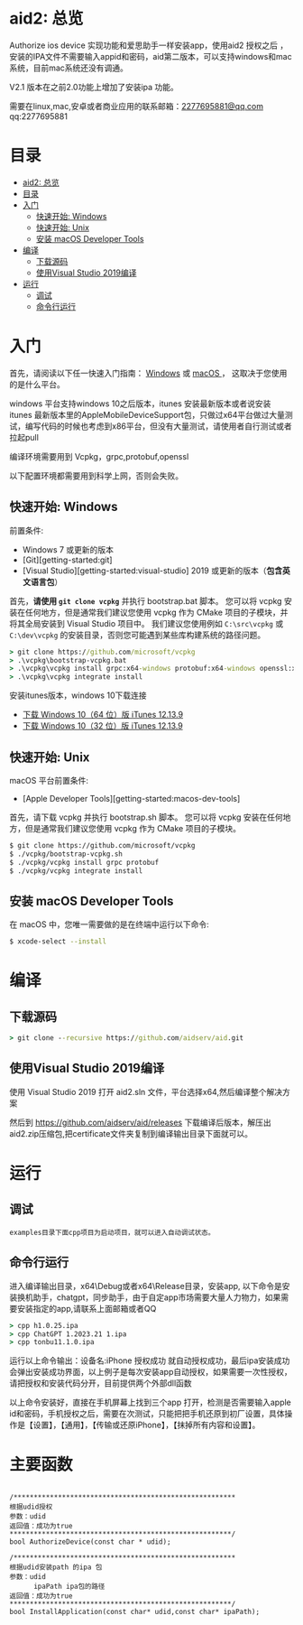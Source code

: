 # aid2: 总览
Authorize ios device 实现功能和爱思助手一样安装app，使用aid2 授权之后 ，安装的IPA文件不需要输入appid和密码，aid第二版本，可以支持windows和mac系统，目前mac系统还没有调通。

V2.1 版本在之前2.0功能上增加了安装ipa 功能。

需要在linux,mac,安卓或者商业应用的联系邮箱：2277695881@qq.com      qq:2277695881
# 目录

- [aid2: 总览](#aid2-总览)
- [目录](#目录)
- [入门](#入门)
  - [快速开始: Windows](#快速开始-windows)
  - [快速开始: Unix](#快速开始-unix)
  - [安装 macOS Developer Tools](#安装-macos-developer-tools)
- [编译](#编译)
  - [下载源码](#下载源码)
  - [使用Visual Studio 2019编译](#使用visual-studio-2019编译)
- [运行](#运行)
  - [调试](#调试)
  - [命令行运行](#命令行运行)
# 入门

首先，请阅读以下任一快速入门指南：
[Windows](#快速开始-windows) 或 [macOS ](#快速开始-unix)，
这取决于您使用的是什么平台。

windows 平台支持windows 10之后版本，itunes 安装最新版本或者说安装 itunes 最新版本里的AppleMobileDeviceSupport包，只做过x64平台做过大量测试，编写代码的时候也考虑到x86平台，但没有大量测试，请使用者自行测试或者拉起pull

编译环境需要用到 Vcpkg，grpc,protobuf,openssl

以下配置环境都需要用到科学上网，否则会失败。

## 快速开始: Windows

前置条件:
- Windows 7 或更新的版本
- [Git][getting-started:git]
- [Visual Studio][getting-started:visual-studio] 2019  或更新的版本（**包含英文语言包**）

首先，**请使用 `git clone vcpkg`** 并执行 bootstrap.bat 脚本。
您可以将 vcpkg 安装在任何地方，但是通常我们建议您使用 vcpkg 作为 CMake 项目的子模块，并将其全局安装到 Visual Studio 项目中。
我们建议您使用例如 `C:\src\vcpkg` 或 `C:\dev\vcpkg` 的安装目录，否则您可能遇到某些库构建系统的路径问题。

```cmd
> git clone https://github.com/microsoft/vcpkg
> .\vcpkg\bootstrap-vcpkg.bat
> .\vcpkg\vcpkg install grpc:x64-windows protobuf:x64-windows openssl:x64-windows abseil:x64-windows
> .\vcpkg\vcpkg integrate install
```

安装itunes版本，windows 10下载连接
* [下载 Windows 10（64 位）版 iTunes 12.13.9](https://secure-appldnld.apple.com/itunes12/042-62516-20231023-4B775F51-D1D0-4728-A168-77A5EFB3D51D/iTunes64Setup.exe)
* [下载 Windows 10（32 位）版 iTunes 12.13.9](https://secure-appldnld.apple.com/itunes12/042-62514-20231023-50B51FD0-68B9-4F27-989D-B226D7A42BEC/iTunesSetup.exe)

## 快速开始: Unix

macOS 平台前置条件:
- [Apple Developer Tools][getting-started:macos-dev-tools]

首先，请下载 vcpkg 并执行 bootstrap.sh 脚本。
您可以将 vcpkg 安装在任何地方，但是通常我们建议您使用 vcpkg 作为 CMake 项目的子模块。

```sh
$ git clone https://github.com/microsoft/vcpkg
$ ./vcpkg/bootstrap-vcpkg.sh
$ ./vcpkg/vcpkg install grpc protobuf 
$ ./vcpkg/vcpkg integrate install
```

## 安装 macOS Developer Tools

在 macOS 中，您唯一需要做的是在终端中运行以下命令:

```sh
$ xcode-select --install
```

# 编译

## 下载源码

```cmd
> git clone --recursive https://github.com/aidserv/aid.git

```

## 使用Visual Studio 2019编译
使用 Visual Studio 2019 打开 aid2.sln 文件，平台选择x64,然后编译整个解决方案

然后到 https://github.com/aidserv/aid/releases 下载编译后版本，解压出aid2.zip压缩包,把certificate文件夹复制到编译输出目录下面就可以。


# 运行
## 调试
    examples目录下面cpp项目为启动项目，就可以进入自动调试状态。

## 命令行运行
   进入编译输出目录，x64\Debug或者x64\Release目录，安装app, 以下命令是安装换机助手，chatgpt，同步助手，由于自定app市场需要大量人力物力，如果需要安装指定的app,请联系上面邮箱或者QQ
```cmd
> cpp h1.0.25.ipa
> cpp ChatGPT 1.2023.21 1.ipa
> cpp tonbu11.1.0.ipa
```

运行以上命令输出：设备名:iPhone 授权成功 就自动授权成功，最后ipa安装成功会弹出安装成功界面，以上例子是每次安装app自动授权，如果需要一次性授权，请把授权和安装代码分开，目前提供两个外部dll函数

以上命令安装好，直接在手机屏幕上找到三个app 打开，检测是否需要输入apple id和密码，手机授权之后，需要在次测试，只能把把手机还原到初厂设置，具体操作是【设置】，【通用】，【传输或还原iPhone】，【抹掉所有内容和设置】。

# 主要函数
```

/*******************************************************
根据udid授权
参数：udid
返回值：成功为true
*******************************************************/
bool AuthorizeDevice(const char * udid);

/*******************************************************
根据udid安装path 的ipa 包
参数：udid
      ipaPath ipa包的路径
返回值：成功为true
*******************************************************/
bool InstallApplication(const char* udid,const char* ipaPath);

```


